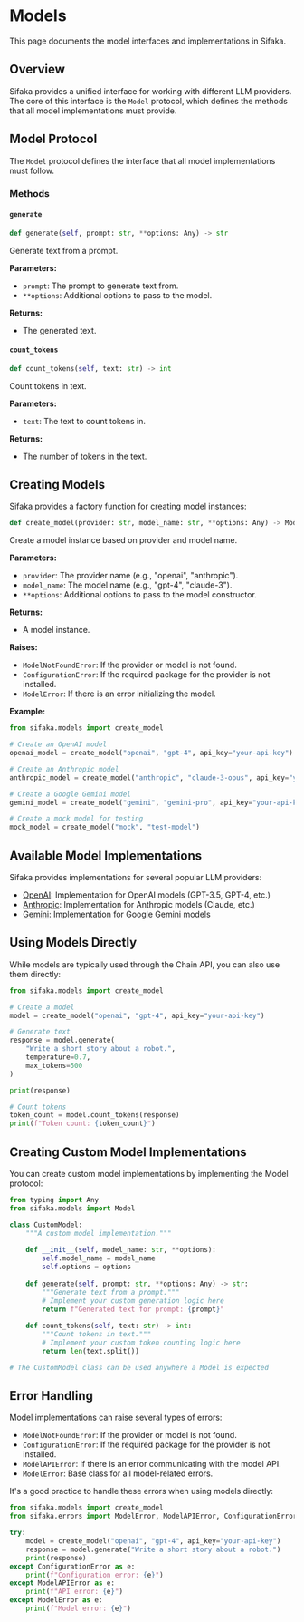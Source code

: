 # Models

This page documents the model interfaces and implementations in Sifaka.

## Overview

Sifaka provides a unified interface for working with different LLM providers. The core of this interface is the `Model` protocol, which defines the methods that all model implementations must provide.

## Model Protocol

The `Model` protocol defines the interface that all model implementations must follow.

### Methods

#### `generate`

```python
def generate(self, prompt: str, **options: Any) -> str
```

Generate text from a prompt.

**Parameters:**
- `prompt`: The prompt to generate text from.
- `**options`: Additional options to pass to the model.

**Returns:**
- The generated text.

#### `count_tokens`

```python
def count_tokens(self, text: str) -> int
```

Count tokens in text.

**Parameters:**
- `text`: The text to count tokens in.

**Returns:**
- The number of tokens in the text.

## Creating Models

Sifaka provides a factory function for creating model instances:

```python
def create_model(provider: str, model_name: str, **options: Any) -> Model
```

Create a model instance based on provider and model name.

**Parameters:**
- `provider`: The provider name (e.g., "openai", "anthropic").
- `model_name`: The model name (e.g., "gpt-4", "claude-3").
- `**options`: Additional options to pass to the model constructor.

**Returns:**
- A model instance.

**Raises:**
- `ModelNotFoundError`: If the provider or model is not found.
- `ConfigurationError`: If the required package for the provider is not installed.
- `ModelError`: If there is an error initializing the model.

**Example:**
```python
from sifaka.models import create_model

# Create an OpenAI model
openai_model = create_model("openai", "gpt-4", api_key="your-api-key")

# Create an Anthropic model
anthropic_model = create_model("anthropic", "claude-3-opus", api_key="your-api-key")

# Create a Google Gemini model
gemini_model = create_model("gemini", "gemini-pro", api_key="your-api-key")

# Create a mock model for testing
mock_model = create_model("mock", "test-model")
```

## Available Model Implementations

Sifaka provides implementations for several popular LLM providers:

- [OpenAI](openai.md): Implementation for OpenAI models (GPT-3.5, GPT-4, etc.)
- [Anthropic](anthropic.md): Implementation for Anthropic models (Claude, etc.)
- [Gemini](gemini.md): Implementation for Google Gemini models

## Using Models Directly

While models are typically used through the Chain API, you can also use them directly:

```python
from sifaka.models import create_model

# Create a model
model = create_model("openai", "gpt-4", api_key="your-api-key")

# Generate text
response = model.generate(
    "Write a short story about a robot.",
    temperature=0.7,
    max_tokens=500
)

print(response)

# Count tokens
token_count = model.count_tokens(response)
print(f"Token count: {token_count}")
```

## Creating Custom Model Implementations

You can create custom model implementations by implementing the Model protocol:

```python
from typing import Any
from sifaka.models import Model

class CustomModel:
    """A custom model implementation."""
    
    def __init__(self, model_name: str, **options):
        self.model_name = model_name
        self.options = options
    
    def generate(self, prompt: str, **options: Any) -> str:
        """Generate text from a prompt."""
        # Implement your custom generation logic here
        return f"Generated text for prompt: {prompt}"
    
    def count_tokens(self, text: str) -> int:
        """Count tokens in text."""
        # Implement your custom token counting logic here
        return len(text.split())

# The CustomModel class can be used anywhere a Model is expected
```

## Error Handling

Model implementations can raise several types of errors:

- `ModelNotFoundError`: If the provider or model is not found.
- `ConfigurationError`: If the required package for the provider is not installed.
- `ModelAPIError`: If there is an error communicating with the model API.
- `ModelError`: Base class for all model-related errors.

It's a good practice to handle these errors when using models directly:

```python
from sifaka.models import create_model
from sifaka.errors import ModelError, ModelAPIError, ConfigurationError

try:
    model = create_model("openai", "gpt-4", api_key="your-api-key")
    response = model.generate("Write a short story about a robot.")
    print(response)
except ConfigurationError as e:
    print(f"Configuration error: {e}")
except ModelAPIError as e:
    print(f"API error: {e}")
except ModelError as e:
    print(f"Model error: {e}")
```
